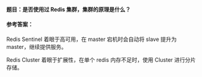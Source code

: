 #### **题目**：是否使用过 Redis 集群，集群的原理是什么？

#### **参考答案**：

Redis Sentinel 着眼于高可用，在 master 宕机时会自动将 slave 提升为 master，继续提供服务。

Redis Cluster 着眼于扩展性，在单个 redis 内存不足时，使用 Cluster 进行分片存储。
